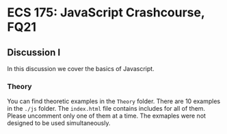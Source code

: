 # ECS 175: JavaScript Crashcourse, FQ21

## Discussion I

In this discussion we cover the basics of Javascript.

### Theory
You can find theoretic examples in the ```Theory``` folder.
There are 10 examples in the ```./js``` folder.
The ```index.html``` file contains includes for all of them.
Please uncomment only one of them at a time. The exmaples were not designed to be used simultaneously.
